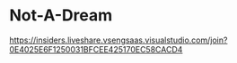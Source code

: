 # Not-A-Dream

https://insiders.liveshare.vsengsaas.visualstudio.com/join?0E4025E6F1250031BFCEE425170EC58CACD4